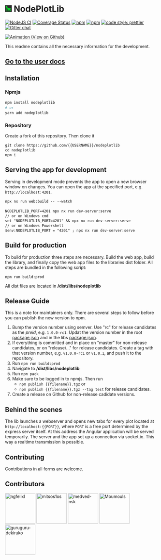# <img src="./img/nodeplotlib_64x64.png" width="22px" height="22px"> NodePlotLib

[![NodeJS CI](https://github.com/ngfelixl/nodeplotlib/workflows/Node.js%20CI/badge.svg)](https://github.com/ngfelixl/nodeplotlib/actions?query=workflow%3A%22Node.js+CI%22)
[![Coverage Status](https://coveralls.io/repos/github/ngfelixl/nodeplotlib/badge.svg?branch=master)](https://coveralls.io/github/ngfelixl/nodeplotlib?branch=master)
[![npm](https://img.shields.io/npm/v/nodeplotlib?color=#00f800)](https://npmjs.com/package/nodeplotlib)
[![npm](https://img.shields.io/npm/dt/nodeplotlib.svg)](https://npmjs.com/package/nodeplotlib)
[![code style: prettier](https://img.shields.io/badge/code_style-prettier-ff69b4.svg)](https://github.com/prettier/prettier)
[![Gitter chat](https://badges.gitter.im/gitterHQ/gitter.png)](https://gitter.im/nodeplotlib/)

[![Animation (View on Github)](https://raw.githubusercontent.com/ngfelixl/nodeplotlib/master/img/animation-next.gif)](https://raw.githubusercontent.com/ngfelixl/nodeplotlib/master/img/animation-next.gif)

This readme contains all the necessary information for the development.

## [Go to the user docs](./libs/nodeplotlib/README.md)

## Installation

### Npmjs

```sh
npm install nodeplotlib
# or
yarn add nodeplotlib
```

### Repository

Create a fork of this repository. Then clone it

```
git clone https://github.com/{{USERNAME}}/nodeplotlib
cd nodeplotlib
npm i
```

## Serving the app for development

Serving in development mode prevents the app to open a new browser window on changes.
You can open the app at the specified port, e.g. `http://localhost:4201`.

```
npx nx run web:build -- --watch

NODEPLOTLIB_PORT=4201 npx nx run dev-server:serve
// or on Windows cmd
set "NODEPLOTLIB_PORT=4201" && npx nx run dev-server:serve
// or on Windows Powershell
$env:NODEPLOTLIB_PORT = "4201" ; npx nx run dev-server:serve
```

## Build for production

To build for production three steps are necessary. Build the web app, build
the library, and finally copy the web app files to the libraries dist folder.
All steps are bundled in the following script:

```
npm run build:prod
```

All dist files are located in **/dist/libs/nodeplotlib**

## Release Guide

This is a note for maintainers only. There are several steps to follow before you
can publish the new version to npm.

1. Bump the version number using semver. Use "rc" for release candidates as the _preid_, e.g.
   `1.0.0-rc1`. Updat the version number in the root [package.json](./package.json)
   and in the libs [package.json](./libs/nodeplotlib/package.json).
2. If everything is committed and in place on "master" for non-release candidates,
   or on "release/..." for release candidates. Create a tag with that version number,
   e.g. `v1.0.0-rc1` or `v1.0.1`, and push it to the repository.
3. Run `npm run build:prod`
4. Navigate to **/dist/libs/nodeplotlib**
5. Run `npm pack`
6. Make sure to be logged in to npmjs. Then run
   - `npm publish {{filename}}.tgz` or
   - `npm publish {{filename}}.tgz --tag test` for release candidates.
7. Create a release on Github for non-release cadidate versions.

## Behind the scenes

The lib launches a webserver and opens new tabs for every plot located at
`http://localhost:{{PORT}}`, where `PORT` is a free port determined by the express
server itself. At this address the Angular application will be served temporarily.
The server and the app set up a connection via socket.io. This way a realtime
transmission is possible.

## Contributing

Contributions in all forms are welcome.

## Contributors

<a href="https://github.com/ngfelixl"><img src="https://avatars2.githubusercontent.com/u/24190530" title="ngfelixl" width="100" height="100"></a>
<a href="https://github.com/mitsos1os"><img src="https://avatars3.githubusercontent.com/u/8208733" title="mitsos1os" width="100" height="100"></a>
<a href="https://github.com/medved-nsk"><img src="https://avatars1.githubusercontent.com/u/6310906" title="medved-nsk" width="100" height="100"></a>
<a href="https://github.com/Moumouls"><img src="https://avatars.githubusercontent.com/u/27959372" title="Moumouls" width="100" height="100"></a>
<a href="https://github.com/grgr-dkrk"><img src="https://avatars.githubusercontent.com/u/40130327" title="guruguru-dekiruko" width="100" height="100"></a>
